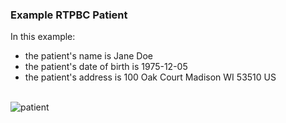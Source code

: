 ### Example RTPBC Patient

In this example:
* the patient's name is Jane Doe
* the patient's date of birth is 1975-12-05
* the patient's address is 
        100 Oak Court
        Madison
        WI
        53510
        US

<br/>

<div><img src="https://www.frankmckinney.com/carin-rtpbc/rtpbc-patient-03.png" alt="patient"></div>

<br/>